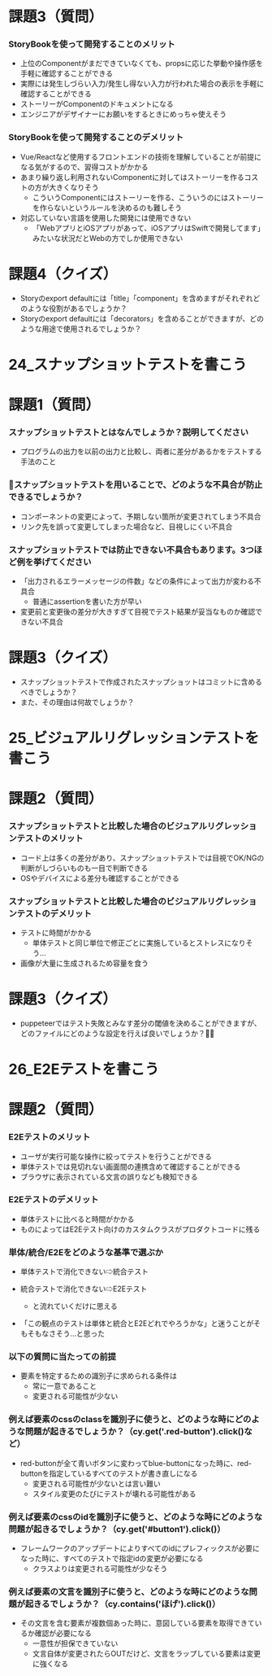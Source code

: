 # 課題3（質問）
### StoryBookを使って開発することのメリット

- 上位のComponentがまだできていなくても、propsに応じた挙動や操作感を手軽に確認することができる
- 実際には発生しづらい入力/発生し得ない入力が行われた場合の表示を手軽に確認することができる
- ストーリーがComponentのドキュメントになる
- エンジニアがデザイナーにお願いをするときにめっちゃ使えそう

### StoryBookを使って開発することのデメリット

- Vue/Reactなど使用するフロントエンドの技術を理解していることが前提になる気がするので、習得コストがかかる
- あまり繰り返し利用されないComponentに対してはストーリーを作るコストの方が大きくなりそう
    - こういうComponentにはストーリーを作る、こういうのにはストーリーを作らないというルールを決めるのも難しそう
- 対応していない言語を使用した開発には使用できない
    - 「WebアプリとiOSアプリがあって、iOSアプリはSwiftで開発してます」みたいな状況だとWebの方でしか使用できない

# 課題4（クイズ）

- Storyのexport defaultには「title」「component」を含めますがそれぞれどのような役割があるでしょうか？
- Storyのexport defaultには「decorators」を含めることができますが、どのような用途で使用されるでしょうか？

# 24_スナップショットテストを書こう

# 課題1（質問）
### スナップショットテストとはなんでしょうか？説明してください
- プログラムの出力を以前の出力と比較し、両者に差分があるかをテストする手法のこと

### スナップショットテストを用いることで、どのような不具合が防止できるでしょうか？
- コンポーネントの変更によって、予期しない箇所が変更されてしまう不具合
- リンク先を誤って変更してしまった場合など、目視しにくい不具合

### スナップショットテストでは防止できない不具合もあります。3つほど例を挙げてください
- 「出力されるエラーメッセージの件数」などの条件によって出力が変わる不具合
    - 普通にassertionを書いた方が早い
- 変更前と変更後の差分が大きすぎて目視でテスト結果が妥当なものか確認できない不具合

# 課題3（クイズ）

- スナップショットテストで作成されたスナップショットはコミットに含めるべきでしょうか？
- また、その理由は何故でしょうか？

# 25_ビジュアルリグレッションテストを書こう

# 課題2（質問）
### スナップショットテストと比較した場合のビジュアルリグレッションテストのメリット

- コード上は多くの差分があり、スナップショットテストでは目視でOK/NGの判断がしづらいものも一目で判断できる
- OSやデバイスによる差分も確認することができる

### スナップショットテストと比較した場合のビジュアルリグレッションテストのデメリット

- テストに時間がかかる
    - 単体テストと同じ単位で修正ごとに実施しているとストレスになりそう...
- 画像が大量に生成されるため容量を食う

# 課題3（クイズ）

- puppeteerではテスト失敗とみなす差分の閾値を決めることができますが、どのファイルにどのような設定を行えば良いでしょうか？

# 26_E2Eテストを書こう

# 課題2（質問）
### E2Eテストのメリット
- ユーザが実行可能な操作に絞ってテストを行うことができる
- 単体テストでは見切れない画面間の連携含めて確認することができる
- ブラウザに表示されている文言の誤りなども検知できる

### E2Eテストのデメリット
- 単体テストに比べると時間がかかる
- ものによってはE2Eテスト向けのカスタムクラスがプロダクトコードに残る

### 単体/統合/E2Eをどのような基準で選ぶか
- 単体テストで消化できない⇨統合テスト
- 統合テストで消化できない⇨E2Eテスト
    - と流れていくだけに思える

- 「この観点のテストは単体と統合とE2Eどれでやろうかな」と迷うことがそもそもなさそう...と思った

### 以下の質問に当たっての前提
- 要素を特定するための識別子に求められる条件は
    - 常に一意であること
    - 変更される可能性が少ない

### 例えば要素のcssのclassを識別子に使うと、どのような時にどのような問題が起きるでしょうか？（cy.get('.red-button').click()など）
- red-buttonが全て青いボタンに変わってblue-buttonになった時に、red-buttonを指定しているすべてのテストが書き直しになる
    - 変更される可能性が少ないとは言い難い
    - スタイル変更のたびにテストが壊れる可能性がある

### 例えば要素のcssのidを識別子に使うと、どのような時にどのような問題が起きるでしょうか？（cy.get('#button1').click()）
- フレームワークのアップデートによりすべてのidにプレフィックスが必要になった時に、すべてのテストで指定idの変更が必要になる
    - クラスよりは変更される可能性が少なそう

### 例えば要素の文言を識別子に使うと、どのような時にどのような問題が起きるでしょうか？（cy.contains('ほげ').click()）
- その文言を含む要素が複数個あった時に、意図している要素を取得できているか確認が必要になる
    - 一意性が担保できていない
    - 文言自体が変更されたらOUTだけど、文言をラップしている要素は変更に強くなる